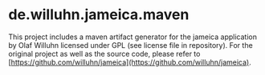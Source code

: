 # de.willuhn.jameica.maven

This project includes a maven artifact generator for the jameica application by Olaf Willuhn licensed under GPL (see license file in repository). For the original project as well as the source code, please refer to [https://github.com/willuhn/jameica](https://github.com/willuhn/jameica).